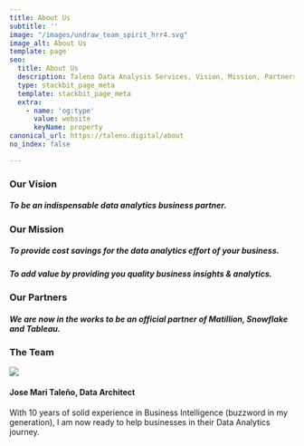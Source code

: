 ```yaml
---
title: About Us
subtitle: ''
image: "/images/undraw_team_spirit_hrr4.svg"
image_alt: About Us
template: page
seo:
  title: About Us
  description: Taleno Data Analysis Services, Vision, Mission, Partners, Team
  type: stackbit_page_meta
  template: stackbit_page_meta
  extra:
    - name: 'og:type'
      value: website
      keyName: property
canonical_url: https://taleno.digital/about
no_index: false

---
```

### Our Vision

##### To be an indispensable data analytics business partner.

### Our Mission

##### To provide cost savings for the data analytics effort of your business.

##### To add value by providing you quality business insights & analytics.

### Our Partners

##### We are now in the works to be an official partner of Matillion, Snowflake and Tableau.

### The Team

![](/images/undraw_team_ih79.svg)

#### Jose Mari Taleño, Data Architect

With 10 years of solid experience in Business Intelligence (buzzword in my generation), I am now ready to help businesses in their Data Analytics journey.